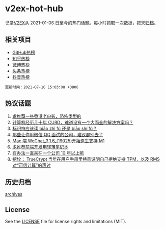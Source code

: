 # v2ex-hot-hub

 记录[V2EX](https://www.v2ex.com/)从 2021-01-06 日至今的热门话题。每小时抓取一次数据，按天[归档](archives)。
 
 ## 相关项目

- [GitHub热榜](https://github.com/snaildev/github-hot-hub)
- [知乎热榜](https://github.com/snaildev/zhihu-hot-hub)
- [微博热榜](https://github.com/snaildev/weibo-hot-hub)
- [头条热榜](https://github.com/snaildev/toutiao-hot-hub)
- [抖音热榜](https://github.com/snaildev/douyin-hot-hub)


 `更新时间：2021-07-10 15:03:08 +0800`

## 热议话题

1. [求推荐一些香港老电影，恐怖类型的](https://www.v2ex.com/t/788539)
1. [计算机经历几十年 CURD，难道没有一个大而全的解决方案吗？](https://www.v2ex.com/t/788561)
1. [标识符应该读 biāo zhì fú 还是 biāo shí fú？](https://www.v2ex.com/t/788557)
1. [那些让你用微信 QQ 面试的公司，建议都别去了](https://www.v2ex.com/t/788548)
1. [Mac 端 WeChat_3.1.6_(19025)开始原生支持 M1](https://www.v2ex.com/t/788573)
1. [求推荐前端开发用轻薄笔记本](https://www.v2ex.com/t/788536)
1. [有办法一直呆在一个公司 10 年以上嘛](https://www.v2ex.com/t/788556)
1. [挖坟： TrueCrypt 当年在用户手册里特意说明自己拒绝支持 TPM，以及 RMS 对“可信计算”的声讨](https://www.v2ex.com/t/788634)

## 历史归档

[archives](archives)

## License

See the [LICENSE](LICENSE) file for license rights and limitations (MIT).

